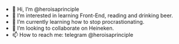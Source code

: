 - 👋 Hi, I’m @heroisaprinciple
- 👀 I’m interested in learning Front-End, reading and drinking beer. 
- 🌱 I’m currently learning how to stop procrastionating.
- 💞️ I’m looking to collaborate on Heineken.
- 📫 How to reach me: telegram @heroisaprinciple

<!---
heroisaprinciple/heroisaprinciple is a ✨ special ✨ repository because its `README.md` (this file) appears on your GitHub profile.
You can click the Preview link to take a look at your changes.
--->
